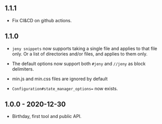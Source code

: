 ## 1.1.1

* Fix CI&CD on github actions.

## 1.1.0

* `jeny snippets` now supports taking a single file and applies to that file
  only. Or a list of directories and/or files, and applies to them only.

* The default options now support both `#jeny` and `//jeny` as block
  delimiters.

* min.js and min.css files are ignored by default

* `Configuration#state_manager_options=` now exists.

## 1.0.0 - 2020-12-30

* Birthday, first tool and public API.
